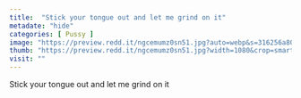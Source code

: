 ```yaml
---
title:  "Stick your tongue out and let me grind on it"
metadate: "hide"
categories: [ Pussy ]
image: "https://preview.redd.it/ngcemumz0sn51.jpg?auto=webp&s=316256a80cc328a2f229e41e705a7206089727ac"
thumb: "https://preview.redd.it/ngcemumz0sn51.jpg?width=1080&crop=smart&auto=webp&s=3ba924de6e49b49e12cd773c302838d3e7a6b186"
visit: ""
---
```

Stick your tongue out and let me grind on it
